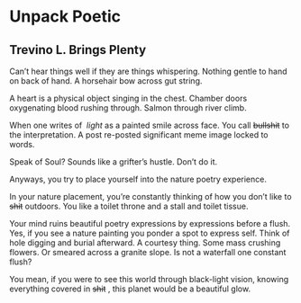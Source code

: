 # Unpack Poetic
## Trevino L. Brings Plenty
Can’t hear things well if they are things whispering. Nothing gentle to
hand on back of hand. A horsehair bow across gut string.

A heart is a physical object singing in the chest. Chamber doors
oxygenating blood rushing through. Salmon through river climb.

When one writes of  _light_ as a painted smile across face. You call
~~bullshit~~
to the interpretation. A post re-posted significant meme image locked to
words.

Speak of Soul? Sounds like a grifter’s hustle. Don’t do it.


Anyways, you try to place yourself into the nature poetry experience.

In your nature placement, you’re constantly thinking of how you don’t like
to ~~shit~~ outdoors. You like a toilet throne and a stall and toilet tissue.

Your mind ruins beautiful poetry expressions by expressions before a
flush. Yes, if you see a nature painting you ponder a spot to express self.
Think of hole digging and burial afterward. A courtesy thing. Some mass
crushing flowers. Or smeared across a granite slope. Is not a waterfall one
constant flush?

You mean, if you were to see this world through black-light vision,
knowing everything covered in ~~shit~~ , this planet would be a beautiful
glow.